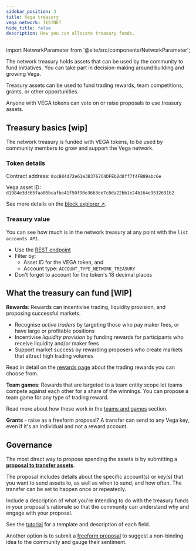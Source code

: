 ```yaml
---
sidebar_position: 3
title: Vega treasury
vega_network: TESTNET
hide_title: false
description: How you can allocate treasury funds.
---
```

import NetworkParameter from '@site/src/components/NetworkParameter';

The network treasury holds assets that can be used by the community to fund initiatives. You can take part in decision-making around building and growing Vega.

Treasury assets can be used to fund trading rewards, team competitions, grants, or other opportunities.

Anyone with VEGA tokens can vote on or raise proposals to use treasury assets.


## Treasury basics [wip]
The network treasury is funded with VEGA tokens, to be used by community members to grow and support the Vega network. 

### Token details
Contract address: `0xcB84d72e61e383767C4DFEb2d8ff7f4FB89abc6e`

Vega asset ID: `d1984e3d365faa05bcafbe41f50f90e3663ee7c0da22bb1e24b164e9532691b2`

See more details on the [block explorer ↗](https://explorer.vega.xyz/assets/d1984e3d365faa05bcafbe41f50f90e3663ee7c0da22bb1e24b164e9532691b2).

### Treasury value
You can see how much is in the network treasury at any point with the `list accounts API`.

* Use the [REST endpoint](../../api/rest/data-v2/trading-data-service-list-accounts.api.mdx)
* Filter by:
    * Asset ID for the VEGA token, and 
    * Account type: `ACCOUNT_TYPE_NETWORK_TREASURY`
* Don't forget to account for the token's 18 decimal places

## What the treasury can fund [WIP]

**Rewards**: Rewards can incentivise trading, liquidity provision, and proposing successful markets.
- Recognise *active traders* by targeting those who pay maker fees, or have large or profitable positions
- Incentivise *liquidity provision* by funding rewards for participants who receive liquidity and/or maker fees
- Support market success by rewarding proposers who create markets that attract high trading volumes

Read in detail on the [rewards page](../trading-on-vega/discounts-rewards.md#trading-rewards) about the trading rewards you can choose from.

**Team games**: Rewards that are targeted to a team entity scope let teams compete against each other for a share of the winnings. You can propose a team game for any type of trading reward.

Read more about how these work in the [teams and games](../trading-on-vega/discounts-rewards.md#teams-and-games) section.

**Grants** - raise as a freeform proposal? A transfer can send to any Vega key, even if it's an individual and not a reward account.

## Governance
The most direct way to propose spending the assets is by submitting a **[proposal to transfer assets](./transfers.md#governance-initiated-transfers)**. 

The proposal includes details about the specific account(s) or key(s) that you want to send assets to, as well as when to send, and how often. The transfer can be set to happen once or repeatedly.

Include a description of what you're intending to do with the treasury funds in your proposal's rationale so that the community can understand why and engage with your proposal.

See the [tutorial](../../tutorials/proposals/asset-transfer-proposal.md) for a template and description of each field.

Another option is to submit a [freeform proposal](../../tutorials/proposals/freeform-proposal.md) to suggest a non-binding idea to the community and gauge their sentiment.

<!--
Wondering what the experience is for someone who wants to spend Vega on-chain, what tools to have, what kinds of competitions can they make?
-->




